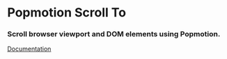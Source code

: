 # Popmotion Scroll To

### Scroll browser viewport and DOM elements using Popmotion.

[Documentation](https://popmotion.io/api/scroll-to)